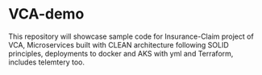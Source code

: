 # VCA-demo
This repository will showcase sample code for Insurance-Claim project of VCA, Microservices built with CLEAN architecture following SOLID principles, deployments to docker and AKS with yml and Terraform, includes telemtery too.
